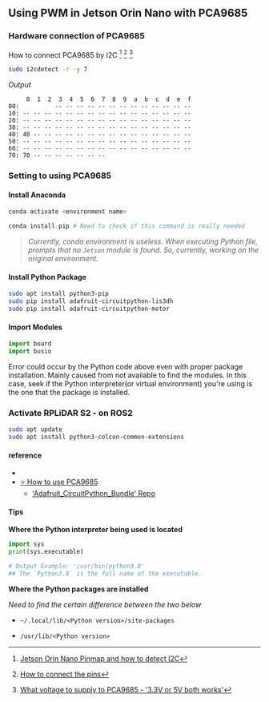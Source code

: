 
## Using PWM in Jetson Orin Nano with PCA9685






### Hardware connection of PCA9685



How to connect PCA9685 by I2C [^1.1] [^1.2] [^1.3]


```bash
sudo i2cdetect -r -y 7
```


*Output*
```
     0  1  2  3  4  5  6  7  8  9  a  b  c  d  e  f
00:          -- -- -- -- -- -- -- -- -- -- -- -- -- 
10: -- -- -- -- -- -- -- -- -- -- -- -- -- -- -- -- 
20: -- -- -- -- -- -- -- -- -- -- -- -- -- -- -- -- 
30: -- -- -- -- -- -- -- -- -- -- -- -- -- -- -- -- 
40: 40 -- -- -- -- -- -- -- -- -- -- -- -- -- -- -- 
50: -- -- -- -- -- -- -- -- -- -- -- -- -- -- -- -- 
60: -- -- -- -- -- -- -- -- -- -- -- -- -- -- -- -- 
70: 70 -- -- -- -- -- -- --  
```




### Setting to using PCA9685

#### Install Anaconda


```bash
conda activate <environment name>

conda install pip # Need to check if this command is really needed
```
> *Currently, conda environment is useless. When executing Python file, prompts that no `Jetson` module is found. So, currently, working on the original environment.*

#### Install Python Package
```bash
sudo apt install python3-pip
sudo pip install adafruit-circuitpython-lis3dh
sudo pip install adafruit-circuitpython-motor
```

#### Import Modules
```python
import board
import busio
```
Error could occur by the Python code above even with proper package installation. Mainly caused from not available to find the modules. In this case, seek if the Python interpreter(or virtual environment) you're using is the one that the package is installed.


### Activate RPLiDAR S2 - on ROS2


```bash
sudo apt update
sudo apt install python3-colcon-common-extensions
```
[](https://colcon.readthedocs.io/en/released/user/installation.html)

#### reference
- [^1.1]: [Jetson Orin Nano Pinmap and how to detect I2C](https://jetsonhacks.com/nvidia-jetson-orin-nano-gpio-header-pinout)
- [⭐ How to use PCA9685](https://cdn-learn.adafruit.com/downloads/pdf/micropython-hardware-pca9685-dc-motor-and-stepper-driver.pdf#page=8)
    - ['Adafruit_CircuitPython_Bundle' Repo](https://github.com/adafruit/Adafruit_CircuitPython_Bundle)


[^1.2]: [How to connect the pins](https://learn.adafruit.com/16-channel-pwm-servo-driver/hooking-it-up)
[^1.3]: [What voltage to supply to PCA9685 - '3.3V or 5V both works'](https://cdn-shop.adafruit.com/datasheets/PCA9685.pdf#page=39)
[^4]: [When `conda activate` is not working](https://github.com/conda/conda/issues/7980#issuecomment-441358406)
[]: [Why some files in Linux doesn't have extension](https://askubuntu.com/a/1188034)


#### Tips

**Where the Python interpreter being used is located**
```python
import sys
print(sys.executable)

# Output Example: '/usr/bin/python3.8'
## The `Python3.8` is the full name of the executable.
```
**Where the Python packages are installed**

*Need to find the certain difference between the two below*

- `~/.local/lib/<Python version>/site-packages`

- `/usr/lib/<Python version>`
